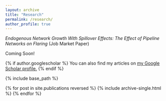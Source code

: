 ```yaml
---
layout: archive
title: "Research"
permalink: /research/
author_profile: true
---
```


*Endogenous Network Growth With Spillover Effects: The Effect of Pipeline Networks on Flaring* (Job Market Paper)

Coming Soon!

{% if author.googlescholar %}
  You can also find my articles on <u><a href="{{author.googlescholar}}">my Google Scholar profile</a>.</u>
{% endif %}

{% include base_path %}

{% for post in site.publications reversed %}
  {% include archive-single.html %}
{% endfor %}
